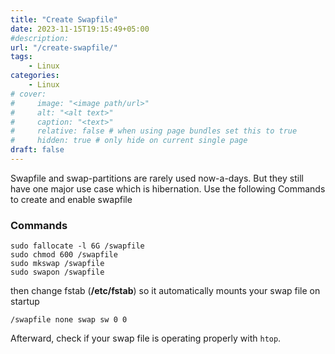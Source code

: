 ```yaml
---
title: "Create Swapfile"
date: 2023-11-15T19:15:49+05:00
#description: 
url: "/create-swapfile/"
tags: 
    - Linux
categories:
    - Linux
# cover:
#     image: "<image path/url>"
#     alt: "<alt text>"
#     caption: "<text>"
#     relative: false # when using page bundles set this to true
#     hidden: true # only hide on current single page
draft: false
---
```

Swapfile and swap-partitions are rarely used now-a-days. But they still have one major use case which is hibernation. Use the following Commands to create and enable swapfile 

### Commands

```
sudo fallocate -l 6G /swapfile
sudo chmod 600 /swapfile
sudo mkswap /swapfile
sudo swapon /swapfile
```
then change fstab (**/etc/fstab**) so it automatically mounts your swap file on startup

`/swapfile none swap sw 0 0`

Afterward, check if your swap file is operating properly with `htop`.


